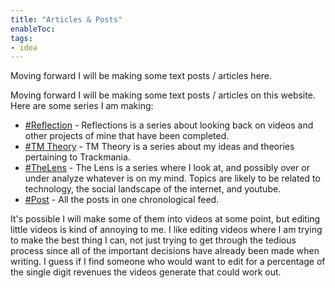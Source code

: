 ```yaml
---
title: "Articles & Posts"
enableToc: 
tags:
- idea
---
```

Moving forward I will be making some text posts / articles here.

Moving forward I will be making some text posts / articles on this website. Here are some series I am making:
- [#Reflection](./tags/reflection) - Reflections is a series about looking back on videos and other projects of mine that have been completed.
- [#TM Theory](./tags/tmtheory) - TM Theory is a series about my ideas and theories pertaining to Trackmania.
- [#TheLens](./tags/thelens) - The Lens is a series where I look at, and possibly over or under analyze whatever is on my mind. Topics are likely to be related to technology, the social landscape of the internet, and youtube.
- [#Post](./tags/post) - All the posts in one chronological feed.

It's possible I will make some of them into videos at some point, but editing little videos is kind of annoying to me. I like editing videos where I am trying to make the best thing I can, not just trying to get through the tedious process since all of the important decisions have already been made when writing. I guess if I find someone who would want to edit for a percentage of the single digit revenues the videos generate that could work out.
